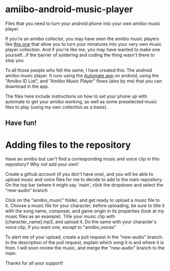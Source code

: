 # amiibo-android-music-player
 Files that you need to turn your android phone into your own amiibo music player.


If you're an amiibo collector, you may have seen the amiibo music players like [this one](https://www.youtube.com/watch?v=iGOuCgbN1nc) that allow you to turn your minatures into your very own music player collection. And if you're like me, you may have wanted to make one yourself...if the barrier of soldering and coding the thing wasn't there to stop you.

To all those people who felt the same, I have created this: The android amiibo music player. It runs using the [Automate app](https://llamalab.com/automate/) on android, using the "Amiibo ID List", and "Amiibo Music Player" flows (also by me) that you can download in the app.

The files here include instructions on how to set your phone up with automate to get your amiibo working, as well as some preselected music files to play (using my own collection as a basis).

Have fun!
---
# Adding files to the repository

Have an amiibo but can't find a corresponding music and voice clip in this repository? Why not add your own!

Create a github account (if you don't have one), and you will be able to upload music and voice files for me to decide to add to the main repository. On the top bar (where it might say 'main', click the dropdown and select the "new-audio" branch

Click on the "amiibo_music" folder, and get ready to upload a music file to it. Choose a music file for your character; before uploading, be sure to title it with the song name, composer, and game origin in its properties (look at my music files as an example). Title your music clip with [character_name].mp3, and upload it. Do the same with your character's voice clip, if you want one, except to "amiibo_voices"

To alert me of your upload, create a pull request in the "new-audio" branch. In the description of the pull request, explain which song it is and where it is from. I will soon review the music, and merge the "new-audio" branch to the main.

Thanks for all your support!
